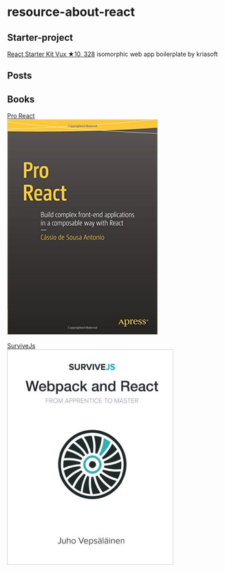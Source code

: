 # resource-about-react

## Starter-project
[React Starter Kit Vux ★10, 328](https://github.com/kriasoft/react-starter-kit) isomorphic web app boilerplate by kriasoft

## Posts

## Books
<a href="http://www.pro-react.com/" target="_blank">Pro React</a>  
[![Pro React](/images/proreact.jpg "Pro React")](http://www.pro-react.com/)

<a href="https://survivejs.com/" target="_blank">SurviveJs</a>  
[![SurviveJs](/images/survivejs.jpg "SurviveJs")](https://survivejs.com/)